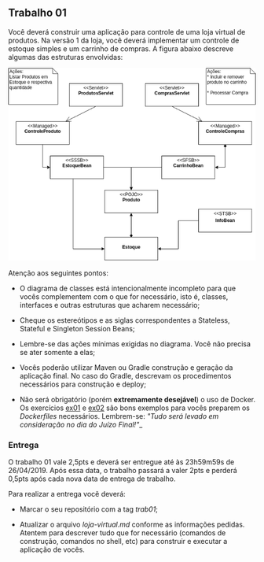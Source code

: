 ## Trabalho 01

Você deverá construir uma aplicação para controle de uma loja virtual de produtos. Na versão 1 da loja, você deverá implementar um controle de estoque simples e um carrinho de compras. A figura abaixo descreve algumas das estruturas envolvidas:

![UML Trab 01](imgs/uml-trab01.png)

Atenção aos seguintes pontos:

* O diagrama de classes está intencionalmente incompleto para que vocês complementem com o que for necessário, isto é, classes, interfaces e outras estruturas que acharem necessário;

* Cheque os estereótipos e as siglas correspondentes a Stateless, Stateful e Singleton Session Beans;

* Lembre-se das ações mínimas exigidas no diagrama. Você não precisa se ater somente a elas;

* Vocês poderão utilizar Maven ou Gradle construção e geração da aplicação final. No caso do Gradle, 
descrevam os procedimentos necessários para construção e deploy;

* Não será obrigatório (porém **extremamente desejável**) o uso de Docker. Os exercícios [ex01](https://github.com/michelav-uni7/frameworks-comps/tree/master/exercicios/ex01) 
e [ex02](https://github.com/michelav-uni7/frameworks-comps/tree/master/exercicios/ex02) são bons exemplos para vocês preparem os _Dockerfiles_ necessários. Lembrem-se: _"Tudo será levado em consideração no dia do Juízo Final!"__

### Entrega

O trabalho 01 vale 2,5pts e deverá ser entregue até às 23h59m59s de 26/04/2019. Após essa data, o 
trabalho passará a valer 2pts e perderá 0,5pts após cada nova data de entrega de trabalho.

Para realizar a entrega vocẽ deverá:

* Marcar o seu repositório com a tag _trab01_;

* Atualizar o arquivo _loja-virtual.md_ conforme as informações pedidas. Atentem para descrever tudo que
for necessário (comandos de construção, comandos no shell, etc) para construir e executar a aplicação de 
vocês.
